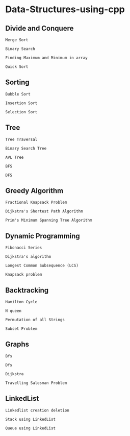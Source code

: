 # Data-Structures-using-cpp

## Divide and Conquere

    Merge Sort

    Binary Search

    Finding Maximum and Minimum in array

    Quick Sort
    
## Sorting

    Bubble Sort

    Insertion Sort
    
    Selection Sort
## Tree

    Tree Traversal

    Binary Search Tree

    AVL Tree

    BFS

    DFS

## Greedy Algorithm

    Fractional Knapsack Problem

    Dijkstra's Shortest Path Algorithm

    Prim's Minimum Spanning Tree Algorithm

## Dynamic Programming

    Fibonacci Series

    Dijkstra's algorithm

    Longest Common Subsequence (LCS)

    Knapsack problem

## Backtracking

    Hamilton Cycle

    N queen

    Permutation of all Strings

    Subset Problem

## Graphs

    Bfs

    Dfs

    Dijkstra

    Travelling Salesman Problem

## LinkedList

    Linkedlist creation deletion

    Stack using LinkedList

    Queue using LinkedList